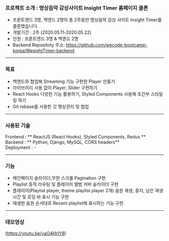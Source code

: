 ### 프로젝트 소개 : 명상음악 감상사이트 Insight Timer 홈페이지 클론 

- 프론트엔드 3명, 백엔드 2명이 총 2주동안 명상음악 감상 사이트 Insight Timer를 클론했습니다.
- 개발기간 : 2주 (2020.05.11-2020.05.22)
- 인원 : 프론트엔드 3명 & 백엔드 2명  
- Backend Repositoty 주소: https://github.com/wecode-bootcamp-korea/WesightTimer-backend

---

### 목표

- 백엔드와 협업해 Streaming 기능 구현한 Player 만들기
- 라이브러리 사용 없이 Player, Slider 구현하기
- React Hooks 다양한 기능 활용하기, Styled Components 사용해 조건부 스타일링 하기
- Git rebase를 사용한 깃 형상관리 및 협업

---

### 사용된 기술

Frontend : ** ReactJS (React Hooks), Styled Components, Redux **
Backend : ** Python, Django, MySQL, CORS headers**  
Deployment : -

---

### 기능

- 메인페이지 슬라이더,무한 스크롤 Pagination 구현
- Playlist 동적 라우팅 및 플레이어 앨범 커버 슬라이더 구현 
- 플레이어(Playlist player, theme playlist player 2개) 음원 재생, 중지, 남은 재생시간 및 로딩 바 표시 기능 구현 
- 재생한 음원 순서대로 Recent playlist에 표시하는 기능 구현

---

### 데모영상

(https://youtu.be/yaO4jlIrlY8)
